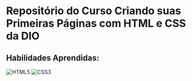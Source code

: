 # Repositório do Curso Criando suas Primeiras Páginas com HTML e CSS da DIO

## Habilidades Aprendidas:

![HTML5](https://img.shields.io/badge/HTML5-18181B?style=for-the-badge&logo=html5&logoColor=E34F26)
![CSS3](https://img.shields.io/badge/CSS3-18181B?style=for-the-badge&logo=css3&logoColor=1572B6&textColor=000000)
